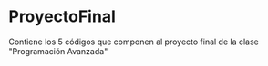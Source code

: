 # ProyectoFinal
Contiene los 5 códigos que componen al proyecto final de la clase "Programación Avanzada"
